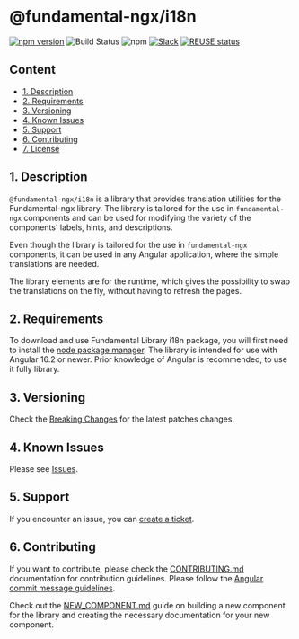 # @fundamental-ngx/i18n

[![npm version](https://badge.fury.io/js/%40fundamental-ngx%2Fcdk.svg)](//www.npmjs.com/package/@fundamental-ngx/cdk)
![Build Status](https://github.com/SAP/fundamental-ngx/actions/workflows/create-release.yml/badge.svg?branch=main)
![npm](https://img.shields.io/npm/dm/@fundamental-ngx/cdk?label=npm%20downloads)
[![Slack](https://img.shields.io/badge/slack-ui--fundamentals-blue.svg?logo=slack)](https://ui-fundamentals.slack.com)
[![REUSE status](https://api.reuse.software/badge/github.com/SAP/fundamental-ngx)](https://api.reuse.software/info/github.com/SAP/fundamental-ngx)

## Content

- [1. Description](#1-description)
- [2. Requirements](#2-requirements)
- [3. Versioning](#3-versioning)
- [4. Known Issues](#4-known-issues)
- [5. Support](#5-support)
- [6. Contributing](#6-contributing)
- [7. License](https://github.com/SAP/fundamental-ngx/blob/main/LICENSE.txt)

## 1. Description

`@fundamental-ngx/i18n` is a library that provides translation utilities for the Fundamental-ngx library.
The library is tailored for the use in `fundamental-ngx` components and can be used for modifying the variety of the
components' labels, hints, and descriptions.

Even though the library is tailored for the use in `fundamental-ngx` components, it can be used in any Angular application,
where the simple translations are needed.

The library elements are for the runtime, which gives the possibility to swap the translations on the fly, without
having to refresh the pages.

## 2. Requirements

To download and use Fundamental Library i18n package, you will first need to install
the [node package manager](https://www.npmjs.com/get-npm). The library is intended for use with
Angular 16.2 or newer. Prior knowledge of Angular is recommended, to use it fully library.

## 3. Versioning

Check the [Breaking Changes](https://github.com/SAP/fundamental-ngx/wiki#breaking-changes) for the latest patches changes.

## 4. Known Issues

Please see [Issues](https://github.com/SAP/fundamental-ngx/issues).

## 5. Support

If you encounter an issue, you can [create a ticket](https://github.com/SAP/fundamental-ngx/issues).

## 6. Contributing

If you want to contribute, please check the [CONTRIBUTING.md](https://github.com/SAP/fundamental-ngx/blob/main/CONTRIBUTING.md) documentation for contribution guidelines. Please follow the [Angular commit message guidelines](https://github.com/angular/angular/blob/main/CONTRIBUTING.md#commit).

Check out the [NEW_COMPONENT.md](https://github.com/SAP/fundamental-ngx/blob/main/NEW_COMPONENT.md) guide on building a new component for the library and creating the necessary documentation for your new component.
